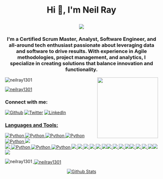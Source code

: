 <h1 align="center">Hi 👋, I'm Neil Ray</h1>
<h2 align="center"><img src="https://readme-typing-svg.demolab.com/?lines=Welcome+to+my+profile&center=true&width=440&height=45&color=f75c7e&vCenter=true&pause=1000&size=22"/></h2>
</p>


<h3 align="center">I'm a Certified Scrum Master, Analyst, Software Engineer, and all-around tech enthusiast passionate about leveraging data and software to drive results. With experience in Agile methodologies, project management, and analytics, I specialize in creating solutions that balance innovation and functionality.</h3>
<img align='right' src='https://user-images.githubusercontent.com/5713670/87202985-820dcb80-c2b6-11ea-9f56-7ec461c497c3.gif' width='200'>

<p align="left"> <img src="https://komarev.com/ghpvc/?username=neilray1301&label=Profile%20views&color=0e75b6&style=flat" alt="neilray1301" /> </p>

<p align="left"> <a href="https://github.com/ryo-ma/github-profile-trophy"><img src="https://github-profile-trophy.vercel.app/?username=neilray1301" alt="neilray1301" /></a> </p>

<h3 align="left">Connect with me:</h3>
<p align="left">
<a href="https://github.com/neilray1301" target="_blank"><img alt="Github" src="https://img.shields.io/badge/GitHub-%2312100E.svg?&style=for-the-badge&logo=Github&logoColor=white" /></a> <a href="https://twitter.com/_NeilRay" target="_blank"><img alt="Twitter" src="https://img.shields.io/badge/twitter-%231DA1F2.svg?&style=for-the-badge&logo=twitter&logoColor=white" /></a> <a href="https://www.linkedin.com/in/neil-ray" target="_blank"><img alt="LinkedIn" src="https://img.shields.io/badge/linkedin-%230077B5.svg?&style=for-the-badge&logo=linkedin&logoColor=white" />
</p>

<h3 align="left">Languages and Tools:</h3>
<p align="left"> <img alt="Python" src="https://img.shields.io/badge/Python-3776AB?style=for-the-badge&logo=python&logoColor=white" />
 <img alt="Python" src="https://img.shields.io/badge/HTML5-E34F26?style=for-the-badge&logo=html5&logoColor=white" />
   <img alt="Python" src="https://img.shields.io/badge/CSS3-1572B6?style=for-the-badge&logo=css3&logoColor=white" />
   <img alt="Python" src="https://img.shields.io/badge/JavaScript-F7DF1E?style=for-the-badge&logo=javascript&logoColor=black" />
   <img alt="Python" src="https://img.shields.io/badge/C%23-239120?style=for-the-badge&logo=c-sharp&logoColor=white" />
  <img src="https://img.shields.io/badge/MySQL-4479A1?logo=mysql&logoColor=fff&style=flat-square"></br>
  <img src="https://img.shields.io/badge/.NET-512BD4?logo=dotnet&logoColor=fff&style=flat-square">
   <img alt="Python" src="https://img.shields.io/badge/Tableau-E97627?logo=tableau&logoColor=fff&style=flat-square" />
   <img alt="Python" src="https://img.shields.io/badge/Scrum%20Alliance-009FDA?logo=scrumalliance&logoColor=fff&style=flat-square" />
   <img alt="Python" src="https://img.shields.io/badge/Amazon%20Web%20Services-232F3E?logo=amazonwebservices&logoColor=fff&style=flat-square" />
    <img src="https://img.shields.io/badge/Jupyter-F37626?logo=jupyter&logoColor=fff&style=flat-square">
    <img src="https://img.shields.io/badge/NumPy-013243?logo=numpy&logoColor=fff&style=flat-square">
    <img src="https://img.shields.io/badge/SciPy-8CAAE6?logo=scipy&logoColor=fff&style=flat-square">
    <img src="https://img.shields.io/badge/pandas-150458?logo=pandas&logoColor=fff&style=flat-square">
    <img src="https://img.shields.io/badge/R-276DC3?logo=r&logoColor=fff&style=flat-square">
    <img src="https://img.shields.io/badge/Apache%20Hadoop-6CF?logo=apachehadoop&logoColor=fff&style=flat-square"><img src="https://img.shields.io/badge/Apache%20Kafka-231F20?logo=apachekafka&logoColor=fff&style=flat-square">
<img src="https://img.shields.io/badge/Jenkins-D24939?logo=jenkins&logoColor=fff&style=flat-square">
<img src="https://img.shields.io/badge/Git-F05032?logo=git&logoColor=fff&style=flat-square">
<img src="https://img.shields.io/badge/GitHub-181717?logo=github&logoColor=fff&style=flat-square"><img src="https://img.shields.io/badge/GitLab-FC6D26?logo=gitlab&logoColor=fff&style=flat-square">
<img src="https://img.shields.io/badge/Kubernetes-326CE5?logo=kubernetes&logoColor=fff&style=flat-square">
<img src="https://img.shields.io/badge/React-61DAFB?logo=react&logoColor=000&style=flat-square">
<img src="https://img.shields.io/badge/Angular-0F0F11?logo=angular&logoColor=fff&style=flat-square"><img src="https://img.shields.io/badge/Docker-2496ED?logo=docker&logoColor=fff&style=flat-square"><img src="https://img.shields.io/badge/Databricks-FF3621?logo=databricks&logoColor=fff&style=flat-square">




<p><img align="left" src="https://github-readme-stats.vercel.app/api/top-langs?username=neilray1301&show_icons=true&locale=en&layout=compact" alt="neilray1301" /></p>

<p>&nbsp;<img align="center" src="https://github-readme-stats.vercel.app/api?username=neilray1301&show_icons=true&locale=en" alt="neilray1301" /></p>
<p align="center">
        <img src="https://raw.githubusercontent.com/mayhemantt/mayhemantt/Update/svg/Bottom.svg" alt="Github Stats" />
</p>
